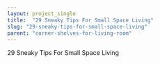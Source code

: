 ```yaml
---
layout: project_single
title:  "29 Sneaky Tips For Small Space Living"
slug: "29-sneaky-tips-for-small-space-living"
parent: "corner-shelves-for-living-room"
---
```

29 Sneaky Tips For Small Space Living